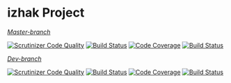 # izhak Project #

*[Master-branch](https://github.com/0TshELn1ck/izhak/tree/master)*

[![Scrutinizer Code Quality](https://scrutinizer-ci.com/g/0TshELn1ck/izhak/badges/quality-score.png?b=master)](https://scrutinizer-ci.com/g/0TshELn1ck/izhak/?branch=master)
[![Build Status](https://scrutinizer-ci.com/g/0TshELn1ck/izhak/badges/build.png?b=master)](https://scrutinizer-ci.com/g/0TshELn1ck/izhak/build-status/master)
[![Code Coverage](https://scrutinizer-ci.com/g/0TshELn1ck/izhak/badges/coverage.png?b=master)](https://scrutinizer-ci.com/g/0TshELn1ck/izhak/?branch=master)
[![Build Status](https://travis-ci.org/0TshELn1ck/izhak.svg?branch=master)](https://travis-ci.org/0TshELn1ck/izhak)

*[Dev-branch](https://github.com/0TshELn1ck/izhak/tree/dev)*

[![Scrutinizer Code Quality](https://scrutinizer-ci.com/g/0TshELn1ck/izhak/badges/quality-score.png?b=dev)](https://scrutinizer-ci.com/g/0TshELn1ck/izhak/?branch=dev)
[![Build Status](https://scrutinizer-ci.com/g/0TshELn1ck/izhak/badges/build.png?b=dev)](https://scrutinizer-ci.com/g/0TshELn1ck/izhak/build-status/dev)
[![Code Coverage](https://scrutinizer-ci.com/g/0TshELn1ck/izhak/badges/coverage.png?b=dev)](https://scrutinizer-ci.com/g/0TshELn1ck/izhak/?branch=dev)
[![Build Status](https://travis-ci.org/0TshELn1ck/izhak.svg?branch=dev)](https://travis-ci.org/0TshELn1ck/izhak)


